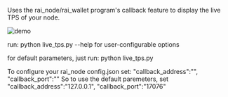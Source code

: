 Uses the rai_node/rai_wallet program's callback feature to display the live TPS of your node.

![demo](https://imgur.com/a/iChRb)

run:
    python live_tps.py --help
for user-configurable options

for default parameters, just run:
    python live_tps.py

To configure your rai_node config.json set:
    "callback_address":"<IP address of the computer running this script>",
    "callback_port":"<port you want to use>"
So to use the default paremeters, set
    "callback_address":"127.0.0.1",
    "callback_port":"17076"
